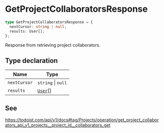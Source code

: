 # GetProjectCollaboratorsResponse

```ts
type GetProjectCollaboratorsResponse = {
  nextCursor: string | null;
  results: User[];
};
```

Response from retrieving project collaborators.

## Type declaration

| Name | Type |
| ------ | ------ |
| <a id="nextcursor"></a> `nextCursor` | `string` \| `null` |
| <a id="results"></a> `results` | [`User`](../interfaces/User.md)[] |

## See

https://todoist.com/api/v1/docs#tag/Projects/operation/get_project_collaborators_api_v1_projects__project_id__collaborators_get
